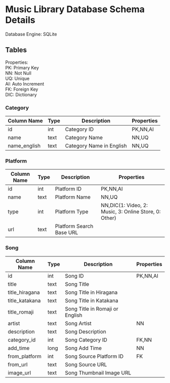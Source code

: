 Music Library Database Schema Details
=====

Database Engine: SQLite

Tables
-----

Properties:<br/>
PK: Primary Key<br/>
NN: Not Null<br/>
UQ: Unique<br/>
AI: Auto Increment<br/>
FK: Foreign Key<br/>
DIC: Dictionary<br/>

### Category

| Column Name | Type | Description | Properties |
|-------------|------|-------------|-----------|
| id          | int  | Category ID | PK,NN,AI |
| name        | text | Category Name | NN,UQ |
| name_english| text | Category Name in English | NN,UQ  |

### Platform

| Column Name | Type | Description | Properties |
|-------------|------|-------------|-----------|
| id          | int  | Platform ID | PK,NN,AI |
| name        | text | Platform Name | NN,UQ |
| type        | int | Platform Type | NN,DIC(1: Video, 2: Music, 3: Online Store, 0: Other)  |
| url         | text | Platform Search Base URL |  |

### Song

| Column Name | Type | Description | Properties |
|-------------|------|-------------|-----------|
| id          | int  | Song ID | PK,NN,AI |
| title       | text | Song Title |  |
| title_hiragana | text | Song Title in Hiragana |  |
| title_katakana | text | Song Title in Katakana |  |
| title_romaji | text | Song Title in Romaji or English |  |
| artist      | text | Song Artist | NN |
| description | text | Song Description |  |
| category_id | int  | Song Category ID | FK,NN |
| add_time    | long | Song Add Time | NN |
| from_platform | int | Song Source Platform ID | FK  |
| from_url    | text | Song Source URL |  |
| image_url   | text | Song Thumbnail Image URL |  |